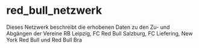 # red_bull_netzwerk
Dieses Netzwerk beschreibt die erhobenen Daten zu den Zu- und Abgängen der Vereine RB Leipzig, FC Red Bull Salzburg, FC Liefering, New York Red Bull und Red Bull Bra
